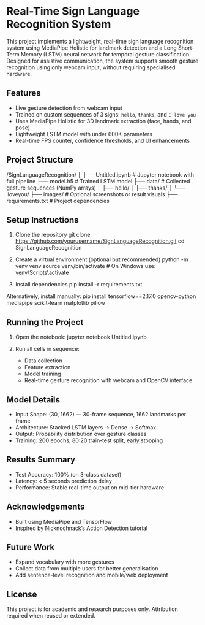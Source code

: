 Real-Time Sign Language Recognition System
==========================================

This project implements a lightweight, real-time sign language recognition system using MediaPipe Holistic for landmark detection 
and a Long Short-Term Memory (LSTM) neural network for temporal gesture classification. Designed for assistive communication, 
the system supports smooth gesture recognition using only webcam input, without requiring specialised hardware.

Features
--------
- Live gesture detection from webcam input
- Trained on custom sequences of 3 signs: `hello`, `thanks`, and `I love you`
- Uses MediaPipe Holistic for 3D landmark extraction (face, hands, and pose)
- Lightweight LSTM model with under 600K parameters
- Real-time FPS counter, confidence thresholds, and UI enhancements

Project Structure
-----------------
/SignLanguageRecognition/
│
├── Untitled.ipynb               # Jupyter notebook with full pipeline
├── model.h5                     # Trained LSTM model
├── data/                        # Collected gesture sequences (NumPy arrays)
│   ├── hello/
│   ├── thanks/
│   └── iloveyou/
├── images/                      # Optional screenshots or result visuals
├── requirements.txt             # Project dependencies

Setup Instructions
------------------
1. Clone the repository
   git clone https://github.com/yourusername/SignLanguageRecognition.git
   cd SignLanguageRecognition

2. Create a virtual environment (optional but recommended)
   python -m venv venv
   source venv/bin/activate  # On Windows use: venv\Scripts\activate

3. Install dependencies
   pip install -r requirements.txt

Alternatively, install manually:
   pip install tensorflow==2.17.0 opencv-python mediapipe scikit-learn matplotlib pillow

Running the Project
-------------------
1. Open the notebook:
   jupyter notebook Untitled.ipynb

2. Run all cells in sequence:
   - Data collection
   - Feature extraction
   - Model training
   - Real-time gesture recognition with webcam and OpenCV interface

Model Details
-------------
- Input Shape: (30, 1662) — 30-frame sequence, 1662 landmarks per frame
- Architecture: Stacked LSTM layers → Dense → Softmax
- Output: Probability distribution over gesture classes
- Training: 200 epochs, 80:20 train-test split, early stopping

Results Summary
---------------
- Test Accuracy: 100% (on 3-class dataset)
- Latency: < 5 seconds prediction delay
- Performance: Stable real-time output on mid-tier hardware

Acknowledgements
----------------
- Built using MediaPipe and TensorFlow
- Inspired by Nicknochnack’s Action Detection tutorial

Future Work
-----------
- Expand vocabulary with more gestures
- Collect data from multiple users for better generalisation
- Add sentence-level recognition and mobile/web deployment

License
-------
This project is for academic and research purposes only. Attribution required when reused or extended.
